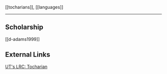 [[tocharians]], [[languages]]

---

## Scholarship
[[d-adams1999]]
## External Links
[UT's LRC: Tocharian](https://lrc.la.utexas.edu/eieol/tokol)